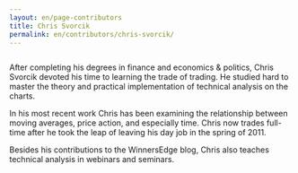 ```yaml
---
layout: en/page-contributors
title: Chris Svorcik
permalink: en/contributors/chris-svorcik/
---
```

<div class="grd-grid-4 grd-grid-mobile-12 grd-grid-phablet-4">
  <p><img src="http://blog.binary.com/uploads/1/3/9/9/13999492/819218.jpeg?238" alt=""></p>
</div>
<div class="grd-grid-8 grd-grid-mobile-12 grd-grid-phablet-8">
  <p>
    After completing his degrees in finance and economics & politics, Chris Svorcik devoted his time to learning the trade of trading. He studied hard to master the theory and practical implementation of technical analysis on the charts. 

In his most recent work Chris has been examining the relationship between moving averages, price action, and especially time. Chris now trades full-time after he took the leap of leaving his day job in the spring of 2011. 

Besides his contributions to the WinnersEdge blog, Chris also teaches technical analysis in webinars and seminars.
  </p>
</div>

